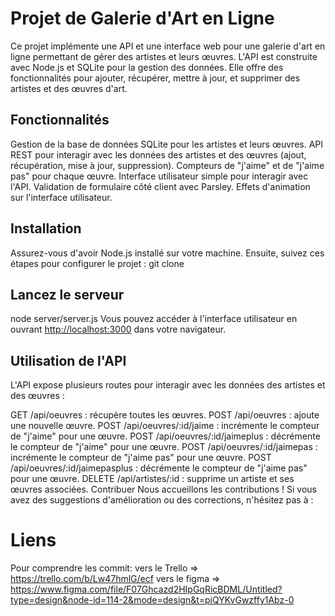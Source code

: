 Projet de Galerie d'Art en Ligne
================================
Ce projet implémente une API et une interface web pour une galerie d'art en ligne permettant de gérer des artistes et leurs œuvres. L'API est construite avec Node.js et SQLite pour la gestion des données. Elle offre des fonctionnalités pour ajouter, récupérer, mettre à jour, et supprimer des artistes et des œuvres d'art.

Fonctionnalités
---------------
Gestion de la base de données SQLite pour les artistes et leurs œuvres.
API REST pour interagir avec les données des artistes et des œuvres (ajout, récupération, mise à jour, suppression).
Compteurs de "j'aime" et de "j'aime pas" pour chaque œuvre.
Interface utilisateur simple pour interagir avec l'API.
Validation de formulaire côté client avec Parsley.
Effets d'animation sur l'interface utilisateur.

Installation
------------
Assurez-vous d'avoir Node.js installé sur votre machine. Ensuite, suivez ces étapes pour configurer le projet :
git clone 

Lancez le serveur 
-----------------
node server/server.js
Vous pouvez accéder à l'interface utilisateur en ouvrant <http://localhost:3000> dans votre navigateur.

Utilisation de l'API
--------------------
L'API expose plusieurs routes pour interagir avec les données des artistes et des œuvres :

GET /api/oeuvres : récupère toutes les œuvres.
POST /api/oeuvres : ajoute une nouvelle œuvre.
POST /api/oeuvres/:id/jaime : incrémente le compteur de "j'aime" pour une œuvre.
POST /api/oeuvres/:id/jaimeplus : décrémente le compteur de "j'aime" pour une œuvre.
POST /api/oeuvres/:id/jaimepas : incrémente le compteur de "j'aime pas" pour une œuvre.
POST /api/oeuvres/:id/jaimepasplus : décrémente le compteur de "j'aime pas" pour une œuvre.
DELETE /api/artistes/:id : supprime un artiste et ses œuvres associées.
Contribuer
Nous accueillons les contributions ! Si vous avez des suggestions d'amélioration ou des corrections, n'hésitez pas à :

Liens
=====

Pour comprendre les commit:
vers le Trello => <https://trello.com/b/Lw47hmlG/ecf>
vers le figma => <https://www.figma.com/file/F07Ghcazd2HIpGqRicBDML/Untitled?type=design&node-id=114-2&mode=design&t=piQYKvGwzffy1Abz-0>
